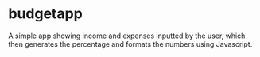 # budgetapp
A simple app showing income and expenses inputted by the user, which then generates the percentage and formats the numbers using Javascript.
